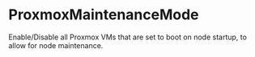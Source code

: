 # ProxmoxMaintenanceMode
Enable/Disable all Proxmox VMs that are set to boot on node startup, to allow for node maintenance.

